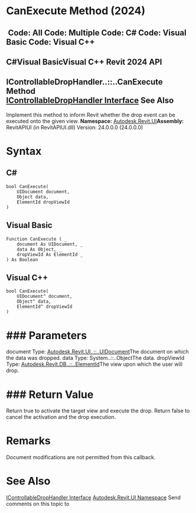 # CanExecute Method (2024)

﻿
 Code: All Code: Multiple Code: C# Code: Visual Basic Code: Visual C++   
---  
C#Visual BasicVisual C++
Revit 2024 API  
---  
IControllableDropHandler..::..CanExecute Method   
[IControllableDropHandler Interface](ac732a43-fd23-0554-7fb8-9a082879b39d.md "IControllableDropHandler Interface") See Also  
---  
Implement this method to inform Revit whether the drop event can be executed onto the given view. 
**Namespace:** [Autodesk.Revit.UI](e86fd90a-8957-02a6-da7f-ced248966e3e.md "Autodesk.Revit.UI Namespace")**Assembly:** RevitAPIUI (in RevitAPIUI.dll) Version: 24.0.0.0 (24.0.0.0)
# Syntax
C#  
---  
```text
bool CanExecute(
	UIDocument document,
	Object data,
	ElementId dropViewId
)
```
  
Visual Basic  
---  
```text
Function CanExecute ( _
	document As UIDocument, _
	data As Object, _
	dropViewId As ElementId _
) As Boolean
```
  
Visual C++  
---  
```text
bool CanExecute(
	UIDocument^ document, 
	Object^ data, 
	ElementId^ dropViewId
)
```
  
# ### Parameters
document
    Type: [Autodesk.Revit.UI..::..UIDocument](295b48c8-0571-ad5c-eead-baea84a6787c.md "UIDocument Class")The document on which the data was dropped.
data
    Type: System..::..ObjectThe data.
dropViewId
    Type: [Autodesk.Revit.DB..::..ElementId](44f3f7b1-3229-3404-93c9-dc5e70337dd6.md "ElementId Class")The view upon which the user will drop.
# ### Return Value
Return true to activate the target view and execute the drop. Return false to cancel the activation and the drop execution.
# Remarks
Document modifications are not permitted from this callback. 
# See Also
[IControllableDropHandler Interface](ac732a43-fd23-0554-7fb8-9a082879b39d.md "IControllableDropHandler Interface")
[Autodesk.Revit.UI Namespace](e86fd90a-8957-02a6-da7f-ced248966e3e.md "Autodesk.Revit.UI Namespace")
Send comments on this topic to 